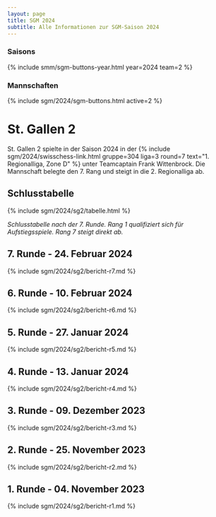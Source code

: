 ```yaml
---
layout: page
title: SGM 2024
subtitle: Alle Informationen zur SGM-Saison 2024
---
```


### Saisons

{% include smm/sgm-buttons-year.html year=2024 team=2 %}

### Mannschaften

{% include sgm/2024/sgm-buttons.html active=2 %}

# St. Gallen 2

St. Gallen 2 spielte in der Saison 2024 in der
{% include sgm/2024/swisschess-link.html gruppe=304 liga=3 round=7 text="1. Regionalliga, Zone D" %}
unter Teamcaptain Frank Wittenbrock. Die Mannschaft belegte den 7. Rang und steigt in die 2. Regionalliga ab.

## Schlusstabelle

{% include sgm/2024/sg2/tabelle.html %}

_Schlusstabelle nach der 7. Runde. Rang 1 qualifiziert sich für Aufstiegsspiele. Rang 7 steigt direkt ab._

## 7. Runde - 24. Februar 2024

{% include sgm/2024/sg2/bericht-r7.md %}

## 6. Runde - 10. Februar 2024

{% include sgm/2024/sg2/bericht-r6.md %}

## 5. Runde - 27. Januar 2024

{% include sgm/2024/sg2/bericht-r5.md %}

## 4. Runde - 13. Januar 2024

{% include sgm/2024/sg2/bericht-r4.md %}

## 3. Runde - 09. Dezember 2023

{% include sgm/2024/sg2/bericht-r3.md %}

## 2. Runde - 25. November 2023

{% include sgm/2024/sg2/bericht-r2.md %}

## 1. Runde - 04. November 2023

{% include sgm/2024/sg2/bericht-r1.md %}

<style>
table th, table td:nth-of-type(4) {
    white-space: nowrap;
}
</style>
